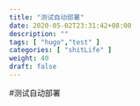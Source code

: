 ```yaml
---
title: "测试自动部署"
date: 2020-05-02T23:31:42+08:00
description: ""
tags: [ "hugo","test" ]
categories: [ "shitLife" ]
weight: 40
draft: false
---
```


#测试自动部署